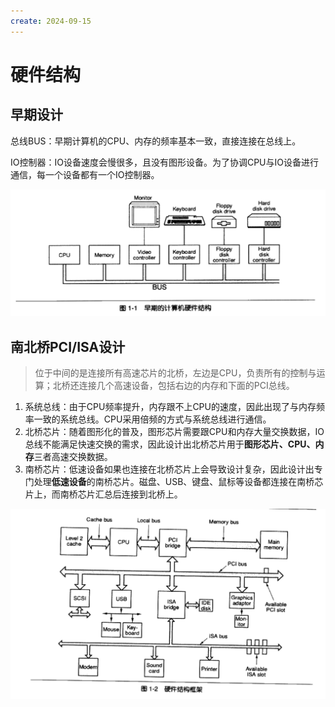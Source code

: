 ```yaml
---
create: 2024-09-15
---
```

# 硬件结构

## 早期设计

总线BUS：早期计算机的CPU、内存的频率基本一致，直接连接在总线上。

IO控制器：IO设备速度会慢很多，且没有图形设备。为了协调CPU与IO设备进行通信，每一个设备都有一个IO控制器。

<img src="./assets/image-20240915110837821.png" alt="image-20240915110837821" style="zoom: 50%;" />

## 南北桥PCI/ISA设计

> 位于中间的是连接所有高速芯片的北桥，左边是CPU，负责所有的控制与运算；北桥还连接几个高速设备，包括右边的内存和下面的PCI总线。

1. 系统总线：由于CPU频率提升，内存跟不上CPU的速度，因此出现了与内存频率一致的系统总线。CPU采用倍频的方式与系统总线进行通信。
2. 北桥芯片：随着图形化的普及，图形芯片需要跟CPU和内存大量交换数据，IO总线不能满足快速交换的需求，因此设计出北桥芯片用于**图形芯片、CPU、内存**三者高速交换数据。
3. 南桥芯片：低速设备如果也连接在北桥芯片上会导致设计复杂，因此设计出专门处理**低速设备**的南桥芯片。磁盘、USB、键盘、鼠标等设备都连接在南桥芯片上，而南桥芯片汇总后连接到北桥上。

![image-20240915111622820](./assets/image-20240915111622820.png)

